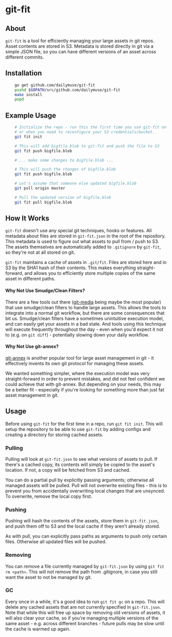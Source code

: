 # git-fit #

## About ##

`git-fit` is a tool for efficiently managing your large assets in git repos.
Asset contents are stored in S3. Metadata is stored directly in git via a
simple JSON file, so you can have different versions of an asset across
different commits.

## Installation ##

```bash
    go get github.com/dailymuse/git-fit
    pushd $GOPATH/src/github.com/dailymuse/git-fit
    make install
    popd
```

## Example Usage ##

```bash
    # Initialize the repo - run this the first time you use git-fit on a repo,
    # or when you need to reconfigure your S3 credentials/bucket.
    git fit init

    # This will add bigfile.blob to git-fit and push the file to S3
    git fit push bigfile.blob

    # ... make some changes to bigfile.blob ...

    # This will push the changes of bigfile.blob
    git fit push bigfile.blob

    # Let's assume that someone else updated bigfile.blob
    git pull origin master

    # Pull the updated version of bigfile.blob
    git fit pull bigfile.blob
```

## How It Works ##

`git-fit` doesn't use any special git techniques, hooks or features. All
metadata about files are stored in `git-fit.json` in the root of the
repository. This metadata is used to figure out what assets to pull from /
push to S3. The assets themselves are automatically added to `.gitignore` by
`git-fit`, so they're not at all stored on git.

`git-fit` maintains a cache of assets in `.git/fit`. Files are stored here and
in S3 by the SHA1 hash of their contents. This makes everything straight-
forward, and allows you to efficiently store multiple copies of the same asset
in different paths.

#### Why Not Use Smudge/Clean Filters? ####

There are a few tools out there
([git-media](https://github.com/schacon/git-media) being maybe the most
popular) that use smudge/clean filters to handle large assets. This allows the
tools to integrate into a normal git workflow, but there are some consequences
that bit us. Smudge/clean filters have a sometimes unintuitive execution
model, and can easily get your assets in a bad state. And tools using
this technique will execute frequently throughout the day - even when you'd
expect it not to (e.g. on `git diff`) - potentially slowing down your daily
workflow.

#### Why Not Use git-annex? ####

[git-annex](https://git-annex.branchable.com/) is another popular tool for
large asset management in git - it effectively invents its own git protocol
for managing these assets.

We wanted something simpler, where the execution model was very
straight-forward in order to prevent mistakes, and did not feel confident we
could achieve that with git-annex. But depending on your needs, this may be a
better fit - especially if you're looking for something more than just fat
asset management in git.

## Usage ##

Before using `git-fit` for the first time in a repo, run `git fit init`. This
will setup the repository to be able to use `git-fit` by adding configs and
creating a directory for storing cached assets.

### Pulling ###

Pulling will look at `git-fit.json` to see what versions of assets to pull.
If there's a cached copy, its contents will simply be copied to the asset's
location. If not, a copy will be fetched from S3 and cached.

You can do a partial pull by explicitly passing arguments; otherwise all
managed assets will be pulled. Pull will not overwrite existing files - this
is to prevent you from accidentally overwriting local changes that are
unsynced. To overwrite, remove the local copy first.

### Pushing ###

Pushing will hash the contents of the assets, store them in `git-fit.json`,
and push them off to S3 and the local cache if they aren't already stored.

As with pull, you can explicitly pass paths as arguments to push only certain
files. Otherwise all updated files will be pushed.

### Removing ###

You can remove a file currently managed by `git-fit.json` by using
`git fit rm <path>`. This will not remove the path from .gitignore, in case
you still want the asset to not be managed by git.

### GC ###

Every once in a while, it's a good idea to run `git fit gc` on a repo. This
will delete any cached assets that are not currently specified in
`git-fit.json`. Note that while this will free up space by removing old
versions of assets, it will also clear your cache, so if you're managing
multiple versions of the same asset - e.g. across different branches - future
pulls may be slow until the cache is warmed up again.
